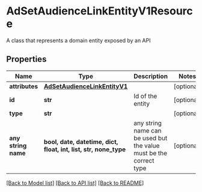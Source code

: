 # AdSetAudienceLinkEntityV1Resource

A class that represents a domain entity exposed by an API

## Properties
Name | Type | Description | Notes
------------ | ------------- | ------------- | -------------
**attributes** | [**AdSetAudienceLinkEntityV1**](AdSetAudienceLinkEntityV1.md) |  | [optional] 
**id** | **str** | Id of the entity | [optional] 
**type** | **str** |  | [optional] 
**any string name** | **bool, date, datetime, dict, float, int, list, str, none_type** | any string name can be used but the value must be the correct type | [optional]

[[Back to Model list]](../README.md#documentation-for-models) [[Back to API list]](../README.md#documentation-for-api-endpoints) [[Back to README]](../README.md)


